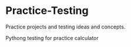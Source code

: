 # Practice-Testing
Practice projects and testing ideas and concepts.

Pythong testing for practice calculator

